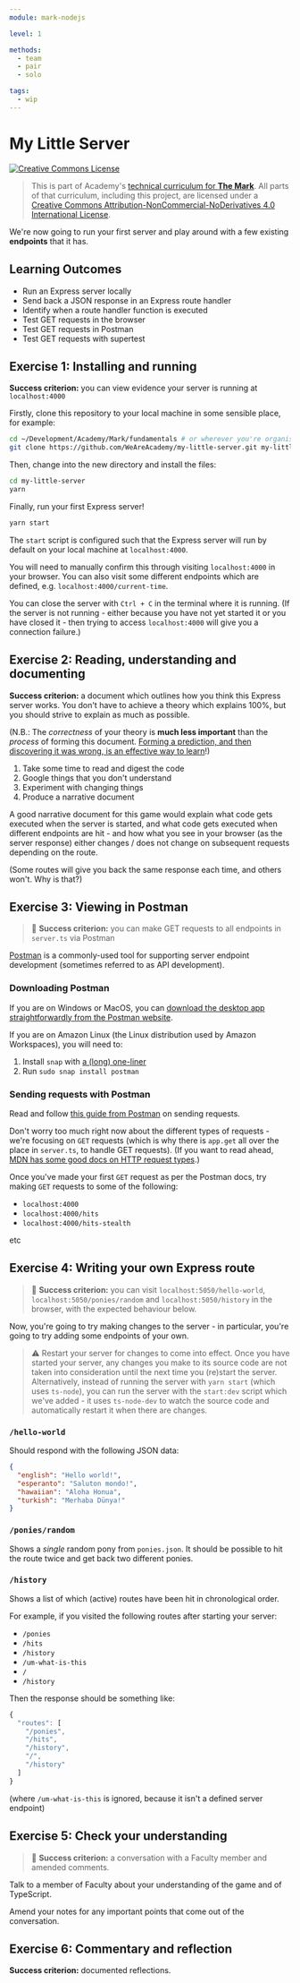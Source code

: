```yaml
---
module: mark-nodejs

level: 1

methods:
  - team
  - pair
  - solo

tags:
  - wip
---
```


# My Little Server

<a rel="license" href="http://creativecommons.org/licenses/by-nc-nd/4.0/"><img alt="Creative Commons License" style="border-width:0" src="https://i.creativecommons.org/l/by-nc-nd/4.0/88x31.png" /></a>

> This is part of Academy's [technical curriculum for **The Mark**](https://github.com/WeAreAcademy/curriculum-mark). All parts of that curriculum, including this project, are licensed under a <a rel="license" href="http://creativecommons.org/licenses/by-nc-nd/4.0/">Creative Commons Attribution-NonCommercial-NoDerivatives 4.0 International License</a>.

We're now going to run your first server and play around with a few existing **endpoints** that it has.

## Learning Outcomes

- Run an Express server locally
- Send back a JSON response in an Express route handler
- Identify when a route handler function is executed
- Test GET requests in the browser
- Test GET requests in Postman
- Test GET requests with supertest

## Exercise 1: Installing and running

**Success criterion:** you can view evidence your server is running at `localhost:4000`

Firstly, clone this repository to your local machine in some sensible place, for example:

```bash
cd ~/Development/Academy/Mark/fundamentals # or wherever you're organising everything
git clone https://github.com/WeAreAcademy/my-little-server.git my-little-server
```

Then, change into the new directory and install the files:

```bash
cd my-little-server
yarn
```

Finally, run your first Express server!

```bash
yarn start
```

The `start` script is configured such that the Express server will run by default on your local machine at `localhost:4000`.

You will need to manually confirm this through visiting `localhost:4000` in your browser. You can also visit some different endpoints which are defined, e.g. `localhost:4000/current-time`.

You can close the server with `Ctrl + C` in the terminal where it is running. (If the server is not running - either because you have not yet started it or you have closed it - then trying to access `localhost:4000` will give you a connection failure.)

## Exercise 2: Reading, understanding and documenting

**Success criterion:** a document which outlines how you think this Express server works. You don't have to achieve a theory which explains 100%, but you should strive to explain as much as possible.

(N.B.: The _correctness_ of your theory is **much less important** than the _process_ of forming this document. [Forming a prediction, and then discovering it was wrong, is an effective way to learn](https://www.sciencedirect.com/science/article/abs/pii/S0959475217303468)!)

1. Take some time to read and digest the code
2. Google things that you don't understand
3. Experiment with changing things
4. Produce a narrative document

A good narrative document for this game would explain what code gets executed when the server is started, and what code gets executed when different endpoints are hit - and how what you see in your browser (as the server response) either changes / does not change on subsequent requests depending on the route.

(Some routes will give you back the same response each time, and others won't. Why is that?)

## Exercise 3: Viewing in Postman

> 🎯 **Success criterion:** you can make GET requests to all endpoints in `server.ts` via Postman

[Postman](https://www.postman.com/) is a commonly-used tool for supporting server endpoint development (sometimes referred to as API development).

### Downloading Postman

If you are on Windows or MacOS, you can [download the desktop app straightforwardly from the Postman website](https://www.postman.com/downloads/).

If you are on Amazon Linux (the Linux distribution used by Amazon Workspaces), you will need to:

1. Install `snap` with [a (long) one-liner](https://www.bonusbits.com/wiki/HowTo:Install_Snap_on_Amazon_Linux_Workspace#One_Liner)
2. Run `sudo snap install postman`

### Sending requests with Postman

Read and follow [this guide from Postman](https://learning.postman.com/docs/getting-started/sending-the-first-request/) on sending requests.

Don't worry too much right now about the different types of requests - we're focusing on `GET` requests (which is why there is `app.get` all over the place in `server.ts`, to handle GET requests). (If you want to read ahead, [MDN has some good docs on HTTP request types](https://developer.mozilla.org/en-US/docs/Web/HTTP/Methods).)

Once you've made your first `GET` request as per the Postman docs, try making `GET` requests to some of the following:

- `localhost:4000`
- `localhost:4000/hits`
- `localhost:4000/hits-stealth`

etc

## Exercise 4: Writing your own Express route

> 🎯 **Success criterion:** you can visit `localhost:5050/hello-world`, `localhost:5050/ponies/random` and `localhost:5050/history` in the browser, with the expected behaviour below.

Now, you're going to try making changes to the server - in particular, you're going to try adding some endpoints of your own.

> ⚠️ Restart your server for changes to come into effect. Once you have started your server, any changes you make to its source code are not taken into consideration until the next time you (re)start the server. Alternatively, instead of running the server with `yarn start` (which uses `ts-node`), you can run the server with the `start:dev` script which we've added - it uses `ts-node-dev` to watch the source code and automatically restart it when there are changes.

### `/hello-world`

Should respond with the following JSON data:

```json
{
  "english": "Hello world!",
  "esperanto": "Saluton mondo!",
  "hawaiian": "Aloha Honua",
  "turkish": "Merhaba Dünya!"
}
```

### `/ponies/random`

Shows a _single_ random pony from `ponies.json`. It should be possible to hit the route twice and get back two different ponies.

### `/history`

Shows a list of which (active) routes have been hit in chronological order.

For example, if you visited the following routes after starting your server:

- `/ponies`
- `/hits`
- `/history`
- `/um-what-is-this`
- `/`
- `/history`

Then the response should be something like:

```js
{
  "routes": [
    "/ponies",
    "/hits",
    "/history",
    "/",
    "/history"
  ]
}
```

(where `/um-what-is-this` is ignored, because it isn't a defined server endpoint)

## Exercise 5: Check your understanding

> 🎯 **Success criterion:** a conversation with a Faculty member and amended comments.

Talk to a member of Faculty about your understanding of the game and of TypeScript.

Amend your notes for any important points that come out of the conversation.

## Exercise 6: Commentary and reflection

**Success criterion:** documented reflections.
